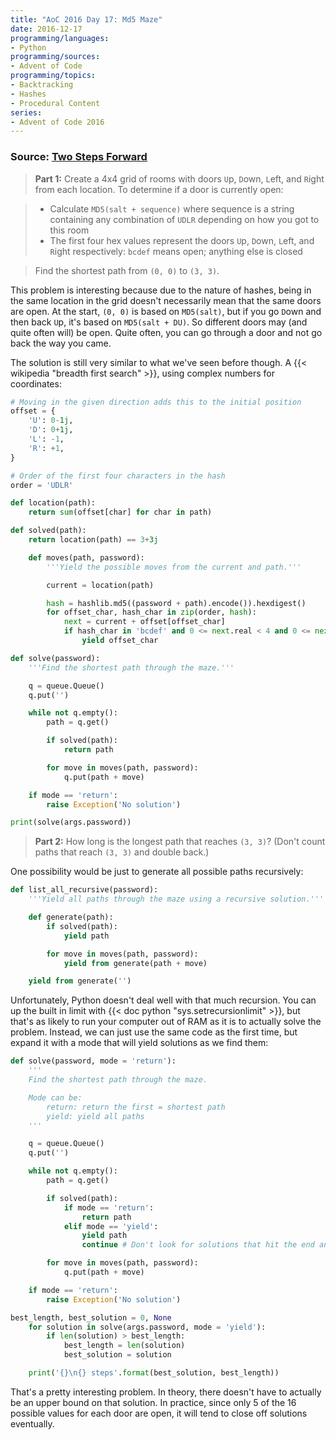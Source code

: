 ```yaml
---
title: "AoC 2016 Day 17: Md5 Maze"
date: 2016-12-17
programming/languages:
- Python
programming/sources:
- Advent of Code
programming/topics:
- Backtracking
- Hashes
- Procedural Content
series:
- Advent of Code 2016
---
```

### Source: [Two Steps Forward](http://adventofcode.com/2016/day/17)

> **Part 1:** Create a 4x4 grid of rooms with doors `U`p, `D`own, `L`eft, and `R`ight from each location. To determine if a door is currently open:

> - Calculate `MD5(salt + sequence)` where sequence is a string containing any combination of `UDLR` depending on how you got to this room
> - The first four hex values represent the doors `U`p, `D`own, `L`eft, and `R`ight respectively: `bcdef` means open; anything else is closed

> Find the shortest path from `(0, 0)` to `(3, 3)`.

<!--more-->

This problem is interesting because due to the nature of hashes, being in the same location in the grid doesn't necessarily mean that the same doors are open. At the start, `(0, 0)` is based on `MD5(salt)`, but if you go `D`own and then back `U`p, it's based on `MD5(salt + DU)`. So different doors may (and quite often will) be open. Quite often, you can go through a door and not go back the way you came.

The solution is still very similar to what we've seen before though. A {{< wikipedia "breadth first search" >}}, using complex numbers for coordinates:

```python
# Moving in the given direction adds this to the initial position
offset = {
    'U': 0-1j,
    'D': 0+1j,
    'L': -1,
    'R': +1,
}

# Order of the first four characters in the hash
order = 'UDLR'

def location(path):
    return sum(offset[char] for char in path)

def solved(path):
    return location(path) == 3+3j

    def moves(path, password):
        '''Yield the possible moves from the current and path.'''

        current = location(path)

        hash = hashlib.md5((password + path).encode()).hexdigest()
        for offset_char, hash_char in zip(order, hash):
            next = current + offset[offset_char]
            if hash_char in 'bcdef' and 0 <= next.real < 4 and 0 <= next.imag < 4:
                yield offset_char

def solve(password):
    '''Find the shortest path through the maze.'''

    q = queue.Queue()
    q.put('')

    while not q.empty():
        path = q.get()

        if solved(path):
            return path

        for move in moves(path, password):
            q.put(path + move)

    if mode == 'return':
        raise Exception('No solution')

print(solve(args.password))
```

> **Part 2:** How long is the longest path that reaches `(3, 3)`? (Don't count paths that reach `(3, 3)` and double back.)

One possibility would be just to generate all possible paths recursively:

```python
def list_all_recursive(password):
    '''Yield all paths through the maze using a recursive solution.'''

    def generate(path):
        if solved(path):
            yield path

        for move in moves(path, password):
            yield from generate(path + move)

    yield from generate('')
```

Unfortunately, Python doesn't deal well with that much recursion. You can up the built in limit with {{< doc python "sys.setrecursionlimit" >}}, but that's as likely to run your computer out of RAM as it is to actually solve the problem. Instead, we can just use the same code as the first time, but expand it with a mode that will yield solutions as we find them:

```python
def solve(password, mode = 'return'):
    '''
    Find the shortest path through the maze.

    Mode can be:
        return: return the first = shortest path
        yield: yield all paths
    '''

    q = queue.Queue()
    q.put('')

    while not q.empty():
        path = q.get()

        if solved(path):
            if mode == 'return':
                return path
            elif mode == 'yield':
                yield path
                continue # Don't look for solutions that hit the end and come back

        for move in moves(path, password):
            q.put(path + move)

    if mode == 'return':
        raise Exception('No solution')

best_length, best_solution = 0, None
    for solution in solve(args.password, mode = 'yield'):
        if len(solution) > best_length:
            best_length = len(solution)
            best_solution = solution

    print('{}\n{} steps'.format(best_solution, best_length))
```

That's a pretty interesting problem. In theory, there doesn't have to actually be an upper bound on that solution. In practice, since only 5 of the 16 possible values for each door are open, it will tend to close off solutions eventually.
